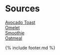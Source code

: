 # Sources

[Avocado Toast](https://www.foodnetwork.com/recipes/food-network-kitchen/avocado-toasts-3364588)  
[Omelet](https://www.foodnetwork.com/how-to/articles/how-to-make-the-perfect-omelet-a-step-by-step-guide)  
[Smoothie](https://simple-veganista.com/acai-smoothie/)  
[Oatmeal](https://www.wikihow.com/Make-Oatmeal)

{% include footer.md %}
